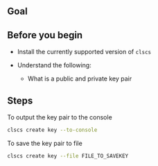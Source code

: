 ## Goal

## Before you begin

* Install the currently supported version of `clscs`

* Understand the following:
  * What is a public and private key pair

## Steps

To output the key pair to the console

```sh
clscs create key --to-console
```

To save the key pair to file

```sh
clscs create key --file FILE_TO_SAVEKEY
```